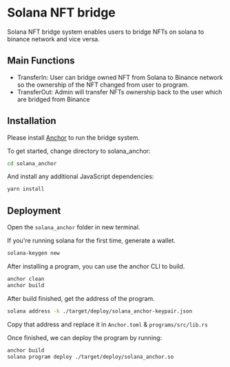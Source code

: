 # Solana NFT bridge

Solana NFT bridge system enables users to bridge NFTs on solana to binance network and vice versa.

## Main Functions

- TransferIn: User can bridge owned NFT from Solana to Binance network so the ownership of the NFT changed from user to program.
- TransferOut: Admin will transfer NFTs ownership back to the user which are bridged from Binance

## Installation

Please install [Anchor](https://project-serum.github.io/anchor/getting-started/installation.html) to run the bridge system.

To get started, change directory to solana_anchor:

```sh
cd solana_anchor
```

And install any additional JavaScript dependencies:

```sh
yarn install
```

## Deployment
Open the `solana_anchor` folder in new terminal.

If you're running solana for the first time, generate a wallet.
```sh
solana-keygen new
```
After installing a program, you can use the anchor CLI to build.

```sh
anchor clean
anchor build
```
After build finished, get the address of the program.
 ```sh
solana address -k ./target/deploy/solana_anchor-keypair.json
```
Copy that address and replace it in `Anchor.toml` & `programs/src/lib.rs`

Once finished, we can deploy the program by running:

```sh
anchor build
solana program deploy ./target/deploy/solana_anchor.so
```
